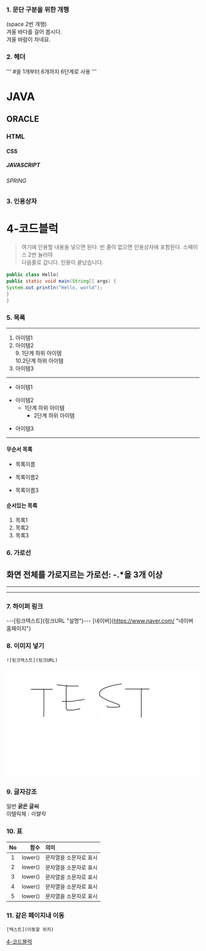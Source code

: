 
### 1. 문단 구분을 위한 개행
(space 2번 개행)  
겨울 바다를 걸어 봅시다.  
겨울 바람이 차네요.

### 2. 헤더
''' #을 1개부터 6개까지 6단계로 사용 '''
# JAVA
## ORACLE
### HTML
#### CSS
##### JAVASCRIPT
###### SPRING

### 3. 인용상자
# 4-코드블럭
>여기에 인용할 내용을 넣으면 된다.
>빈 줄이 없으면 인용상자에 포함된다. 스페이스 2번 눌러야  
>다음줄로 갑니다.
인용이 끝났습니다.

```JAVA
public class Hello{
public static void main(String[] args) {
System.out.println("Hello, world");
}
}
```

### 5. 목록
---
1. 아이템1
2. 아이템2  
   9. 1단계 하위 아이템  
       10.2단계 하위 아이템
3. 아이템3
---
- 아이템1
+ 아이템2
  - 1단계 하위 아이템
    * 2단계 하위 아이템
* 아이템3
---
#### 무순서 목록
* 목록이름
- 목록이름2
+ 목록이름3

#### 순서있는 목록
1. 목록1
1. 목록2
1. 목록3

### 6. 가로선
화면 전체를 가로지르는 가로선: -.*을 3개 이상
---
***
----

### 7. 하이퍼 링크
---[링크텍스트]{링크URL "설명"}---
[네이버]{https://www.naver.com/ "네이버 홈페이지"}

### 8. 이미지 넣기
```
![링크텍스트](링크URL)
```
![test 이미지](https://github.com/go-song-min/markdown20240125/blob/main/doc/test.png)

### 9. 글자강조
일반 **굵은 글씨**  
이텔릭체 : *이텔릭*

### 10. 표
|No|함수|의미|
|:--------------:|--------------:|:--------------|
|1|lower()|문자열을 소문자로 표시|
|2|lower()|문자열을 소문자로 표시|
|3|lower()|문자열을 소문자로 표시|
|4|lower()|문자열을 소문자로 표시|
|5|lower()|문자열을 소문자로 표시|

### 11. 같은 페이지내 이동
```
[텍스트](이동할 위치)
```
[4-코드블럭](#4-코드블럭)

